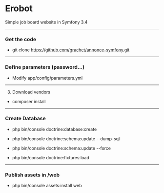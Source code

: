# Erobot

Simple job board website in Symfony 3.4

---

### Get the code

* git clone https://github.com/grachet/annonce-symfony.git

---

### Define parameters (password...)

* Modify app/config/parameters.yml

---

3. Download vendors

* composer install

---

### Create Database

* php bin/console doctrine:database:create

* php bin/console doctrine:schema:update --dump-sql

* php bin/console doctrine:schema:update --force

* php bin/console doctrine:fixtures:load

---

### Publish assets in /web

* php bin/console assets:install web
